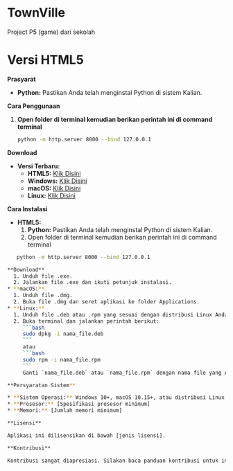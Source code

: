 # TownVille
Project P5 (game) dari sekolah


# Versi HTML5

**Prasyarat**

* **Python:** Pastikan Anda telah menginstal Python di sistem Kalian.

**Cara Penggunaan**

1. **Open folder di terminal kemudian berikan perintah ini di command terminal**
   ```bash
   python -m http.server 8000 --bind 127.0.0.1

**Download**

* **Versi Terbaru:**
  * **HTML5:** <a href="/">Klik Disini</a>
  * **Windows:** <a href="/">Klik Disini</a>
  * **macOS:** <a href="/">Klik Disini</a>
  * **Linux:** <a href="/">Klik Disini</a>

**Cara Instalasi**

* **HTML5:**
  1. **Python:** Pastikan Anda telah menginstal Python di sistem Kalian.
  2. Open folder di terminal kemudian berikan perintah ini di command terminal
```bash
   python -m http.server 8000 --bind 127.0.0.1

**Download**
  1. Unduh file .exe.
  2. Jalankan file .exe dan ikuti petunjuk instalasi.
* **macOS:**
  1. Unduh file .dmg.
  2. Buka file .dmg dan seret aplikasi ke folder Applications.
* **Linux:**
  1. Unduh file .deb atau .rpm yang sesuai dengan distribusi Linux Anda.
  2. Buka terminal dan jalankan perintah berikut:
     ```bash
     sudo dpkg -i nama_file.deb
     ```
     atau
     ```bash
     sudo rpm -i nama_file.rpm
     ```
     Ganti `nama_file.deb` atau `nama_file.rpm` dengan nama file yang Anda unduh.

**Persyaratan Sistem**

* **Sistem Operasi:** Windows 10+, macOS 10.15+, atau distribusi Linux yang didukung.
* **Prosesor:** [Spesifikasi prosesor minimum]
* **Memori:** [Jumlah memori minimum]

**Lisensi**

Aplikasi ini dilisensikan di bawah [jenis lisensi].

**Kontribusi**

Kontribusi sangat diapresiasi. Silakan baca panduan kontribusi untuk informasi lebih lanjut.
